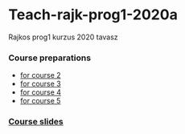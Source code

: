 # Teach-rajk-prog1-2020a
Rajkos prog1 kurzus 2020 tavasz

### Course preparations
- [for course 2](materials/transitions/into_course_02.md)
- [for course 3](materials/transitions/into_course_03.ipynb)
- [for course 4](materials/transitions/into_course_04.md)
- [for course 5](materials/transitions/into_course_05.md)

### [Course slides](https://django.rajk.uni-corvinus.hu/teach/course/prog1)
